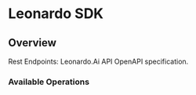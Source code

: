 # Leonardo SDK

## Overview

Rest Endpoints: Leonardo.Ai API OpenAPI specification.

### Available Operations

